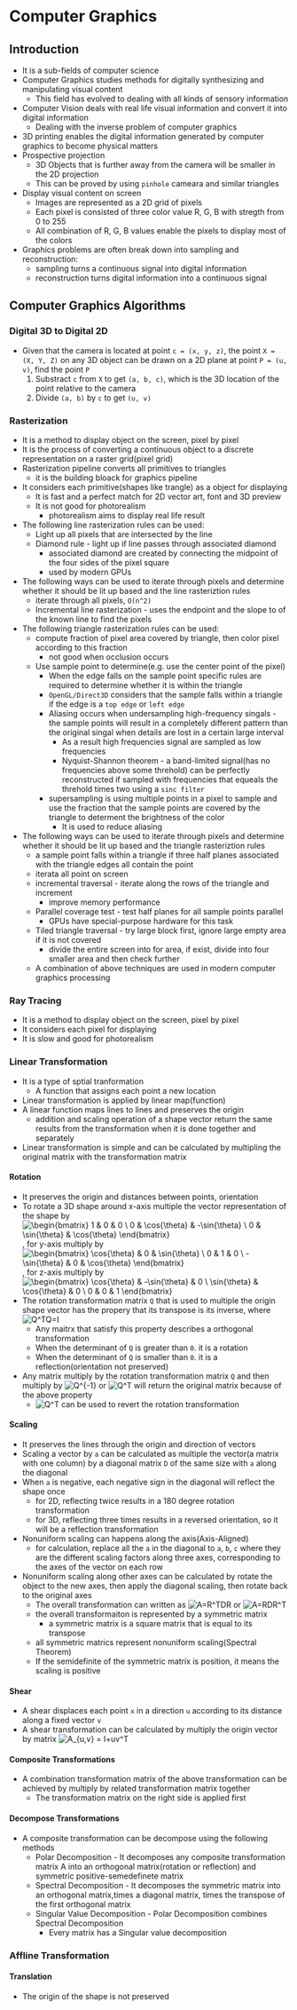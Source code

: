 # Computer Graphics

## Introduction

- It is a sub-fields of computer science
- Computer Graphics studies methods for digitally synthesizing and manipulating visual content
  - This field has evolved to dealing with all kinds of sensory information
- Computer Vision deals with real life visual information and convert it into digital information
  - Dealing with the inverse problem of computer graphics
- 3D printing enables the digital information generated by computer graphics to become physical matters
- Prospective projection
  - 3D Objects that is further away from the camera will be smaller in the 2D projection
  - This can be proved by using `pinhole` cameara and similar triangles
- Display visual content on screen
  - Images are represented as a 2D grid of pixels
  - Each pixel is consisted of three color value R, G, B with stregth from 0 to 255
  - All combination of R, G, B values enable the pixels to display most of the colors
- Graphics problems are often break down into sampling and reconstruction:
  - sampling turns a continuous signal into digital information
  - reconstruction turns digital information into a continuous signal

## Computer Graphics Algorithms

### Digital 3D to Digital 2D

- Given that the camera is located at point `c = (x, y, z)`, the point `X = (X, Y, Z)` on any 3D object can be drawn on a 2D plane at point `P = (u, v)`, find the point `P`
  1. Substract `c` from `X` to get `(a, b, c)`, which is the 3D location of the point relative to the camera
  2. Divide `(a, b)` by `c` to get `(u, v)`

### Rasterization

- It is a method to display object on the screen, pixel by pixel
- It is the process of converting a continuous object to a discrete representation on a raster grid(pixel grid)
- Rasterization pipeline converts all primitives to triangles
  - it is the building bloack for graphics pipeline
- It considers each primitive(shapes like trangle) as a object for displaying
  - It is fast and a perfect match for 2D vector art, font and 3D preview
  - It is not good for photorealism
    - photorealism aims to display real life result
- The following line rasterization rules can be used:
  - Light up all pixels that are intersected by the line
  - Diamond rule - light up if line passes through associated diamond
    - associated diamond are created by connecting the midpoint of the four sides of the pixel square
    - used by modern GPUs
- The following ways can be used to iterate through pixels and determine whether it should be lit up based and the line rasteriztion rules
  - iterate through all pixels, `O(n^2)`
  - Incremental line rasterization - uses the endpoint and the slope to of the known line to find the pixels
- The following triangle rasterization rules can be used:
  - compute fraction of pixel area covered by triangle, then color pixel according to this fraction
    - not good when occlusion occurs
  - Use sample point to determine(e.g. use the center point of the pixel)
    - When the edge falls on the sample point specific rules are required to determine whether it is within the triangle
    - `OpenGL/Direct3D` considers that the sample falls within a triangle if the edge is a `top edge` or `left edge`
    - Aliasing occurs when undersampling high-frequency singals - the sample points will result in a completely different pattern than the original singal when details are lost in a certain large interval
      - As a result high frequencies signal are sampled as low frequencies
      - Nyquist-Shannon theorem - a band-limited signal(has no frequencies above some threhold) can be perfectly reconstructed if sampled with frequencies that equeals the threhold times two using a `sinc filter`
    - supersampling is using multiple points in a pixel to sample and use the fraction that the sample points are covered by the triangle to determent the brightness of the color
      - It is used to reduce aliasing
- The following ways can be used to iterate through pixels and determine whether it should be lit up based and the triangle rasteriztion rules
  - a sample point falls within a triangle if three half planes associated with the triangle edges all contain the point
  - iterata all point on screen
  - incremental traversal - iterate along the rows of the triangle and increment
    - improve memory performance
  - Parallel coverage test - test half planes for all sample points parallel
    - GPUs have special-purpose hardware for this task
  - Tiled triangle traversal - try large block first, ignore large empty area if it is not covered
    - divide the entire screen into for area, if exist, divide into four smaller area and then check further
  - A combination of above techniques are used in modern computer graphics processing

### Ray Tracing

- It is a method to display object on the screen, pixel by pixel
- It considers each pixel for displaying
- It is slow and good for photorealism

### Linear Transformation

- It is a type of sptial tranformation
  - A function that assigns each point a new location
- Linear transformation is applied by linear map(function)
- A linear function maps lines to lines and preserves the origin
  - addition and scaling operation of a shape vector return the same results from the transformation when it is done together and separately
- Linear transformation is simple and can be calculated by multipling the original matrix with the transformation matrix

#### Rotation

- It preserves the origin and distances between points, orientation
- To rotate a 3D shape around x-axis multiple the vector representation of the shape by ![$\begin{bmatrix} 1 & 0 & 0 \ 0 & \cos{\theta} & -\sin{\theta} \ 0 & \sin{\theta} & \cos{\theta} \end{bmatrix}$](https://render.githubusercontent.com/render/math?math=%24%5Cbegin%7Bbmatrix%7D+1+%26+0+%26+0+%5C%5C+0+%26+%5Ccos%7B%5Ctheta%7D+%26+-%5Csin%7B%5Ctheta%7D+%5C%5C+0+%26+%5Csin%7B%5Ctheta%7D+%26+%5Ccos%7B%5Ctheta%7D+%5Cend%7Bbmatrix%7D%24), for y-axis multiply by ![$\begin{bmatrix} \cos{\theta} & 0 & \sin{\theta} \ 0 & 1 & 0 \ -\sin{\theta} & 0 & \cos{\theta} \end{bmatrix}$](https://render.githubusercontent.com/render/math?math=%24%5Cbegin%7Bbmatrix%7D+%5Ccos%7B%5Ctheta%7D+%26+0+%26+%5Csin%7B%5Ctheta%7D+%5C%5C+0+%26+1+%26+0+%5C%5C+-%5Csin%7B%5Ctheta%7D+%26+0+%26+%5Ccos%7B%5Ctheta%7D+%5Cend%7Bbmatrix%7D%24), for z-axis multiply by ![$\begin{bmatrix} \cos{\theta} & -\sin{\theta} & 0 \ \sin{\theta} & \cos{\theta} & 0 \ 0 & 0 & 1 \end{bmatrix}$](https://render.githubusercontent.com/render/math?math=%24%5Cbegin%7Bbmatrix%7D+%5Ccos%7B%5Ctheta%7D+%26+-%5Csin%7B%5Ctheta%7D+%26+0+%5C%5C+%5Csin%7B%5Ctheta%7D+%26+%5Ccos%7B%5Ctheta%7D+%26+0+%5C%5C+0+%26+0+%26+1+%5Cend%7Bbmatrix%7D%24)
- The rotation transformation matrix `Q` that is used to multiple the origin shape vector has the propery that its transpose is its inverse, where ![$Q^TQ=I$](https://render.githubusercontent.com/render/math?math=%24Q%5ETQ%3DI%24)
  - Any maitrx that satisfy this property describes a orthogonal transformation
  - When the determinant of `Q` is greater than `0`. it is a rotation
  - When the determinant of `Q` is smaller than `0`. it is a reflection(orientation not preserved)
- Any matrix multiply by the rotation transformation matrix `Q` and then multiply by ![$Q^{-1}$](https://render.githubusercontent.com/render/math?math=%24Q%5E%7B-1%7D%24) or ![$Q^T$](https://render.githubusercontent.com/render/math?math=%24Q%5ET%24) will return the original matrix because of the above property
  - ![$Q^T$](https://render.githubusercontent.com/render/math?math=%24Q%5ET%24) can be used to revert the rotation transformation

#### Scaling

- It preserves the lines through the origin and direction of vectors
- Scaling a vector by `a` can be calculated as multiple the vector(a matrix with one column) by a diagonal matrix `D` of the same size with `a` along the diagonal
- When `a` is negative, each negative sign in the diagonal will reflect the shape once
  - for 2D, reflecting twice results in a 180 degree rotation transformation
  - for 3D, reflecting three times results in a reversed orientation, so it will be a reflection transformation
- Nonuniform scaling can happens along the axis(Axis-Aligned)
  - for calculation, replace all the `a` in the diagonal to `a`, `b`, `c` where they are the different scaling factors along three axes, corresponding to the axes of the vector on each row
- Nonuniform scaling along other axes can be calculated by rotate the object to the new axes, then apply the diagonal scaling, then rotate back to the original axes
  - The overall transformation can written as ![$A=R^TDR$](https://render.githubusercontent.com/render/math?math=%24A%3DR%5ETDR%24) or ![$A=RDR^T$](https://render.githubusercontent.com/render/math?math=%24A%3DRDR%5ET%24)
  - the overall transformaiton is represented by a symmetric matrix
    - a symmetric matrix is a square matrix that is equal to its transpose
  - all symmetric matrics represent nonuniform scaling(Spectral Theorem)
  - If the semidefinite of the symmetric matrix is position, it means the scaling is positive

#### Shear

- A shear displaces each point `x` in a direction `u` according to its distance along a fixed vector `v`
- A shear transformation can be calculated by multiply the origin vector by matrix ![$A_{u,v} = I+uv^T$](https://render.githubusercontent.com/render/math?math=%24A_%7Bu%2Cv%7D+%3D+I%2Buv%5ET%24)

#### Composite Transformations

- A combination transformation matrix of the above transformation can be achieved by multiply by related transformation matrix together
  - The transformation matrix on the right side is applied first

#### Decompose Transformations

- A composite transformation can be decompose using the following methods
  - Polar Decomposition - It decomposes any composite transformation matrix A into an orthogonal matrix(rotation or reflection) and symmetric positive-semedefinete matrix
  - Spectral Decomposition - It decomposes the symmetric matrix into an orthogonal matrix,times a diagonal matrix, times the transpose of the first orthogonal matrix
  - Singular Value Decomposition - Polar Decomposition combines Spectral Decomposition
    - Every matrix has a Singular value decomposition

### Affline Transformation

#### Translation

- The origin of the shape is not preserved
